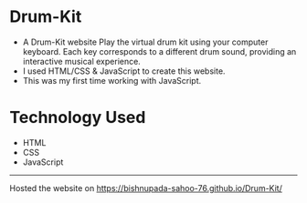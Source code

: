 # Drum-Kit
- A Drum-Kit website Play the virtual drum kit using your computer keyboard.
Each key corresponds to a different drum sound, providing an interactive musical experience. 
- I used HTML/CSS & JavaScript to create this website. 
- This was my first time working with JavaScript.

# Technology Used
- HTML
- CSS
- JavaScript

---

Hosted the website on https://bishnupada-sahoo-76.github.io/Drum-Kit/
